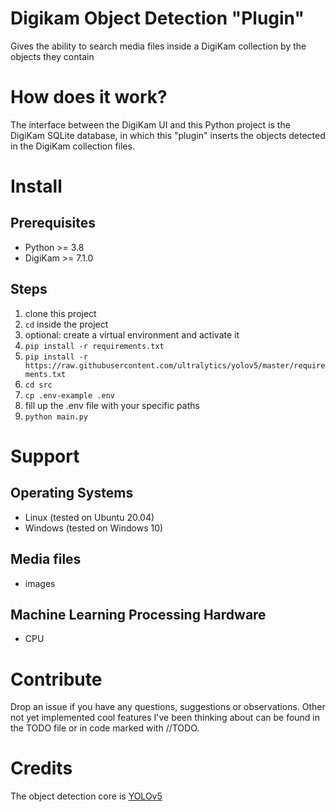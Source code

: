 # Digikam Object Detection "Plugin"
Gives the ability to search media files inside a DigiKam collection by the objects they contain

# How does it work?
The interface between the DigiKam UI and this Python project is the DigiKam SQLite database, in which this "plugin" inserts the objects detected in the DigiKam collection files.

# Install
## Prerequisites
- Python >= 3.8
- DigiKam >= 7.1.0

## Steps
1. clone this project
2. `cd` inside the project
3. optional: create a virtual environment and activate it
4. `pip install -r requirements.txt`
5. `pip install -r https://raw.githubusercontent.com/ultralytics/yolov5/master/requirements.txt`
6. `cd src`
7. `cp .env-example .env`
8. fill up the .env file with your specific paths
7. `python main.py`

# Support

## Operating Systems
- Linux (tested on Ubuntu 20.04)
- Windows (tested on Windows 10)

## Media files
- images

## Machine Learning Processing Hardware
- CPU

# Contribute
Drop an issue if you have any questions, suggestions or observations. Other not yet implemented cool features I've been thinking about can be found in the TODO file or in code marked with //TODO.

# Credits
The object detection core is [YOLOv5](https://github.com/ultralytics/yolov5)